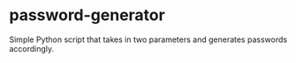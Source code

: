 # password-generator
Simple Python script that takes in two parameters and generates passwords accordingly.
